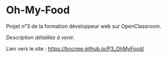 # Oh-My-Food

Projet n°3 de la formation développeur web sur OpenClassroom.

*Description détaillée à venir.*

Lien vers le site : https://bocnee.github.io/P3_OhMyFood/
